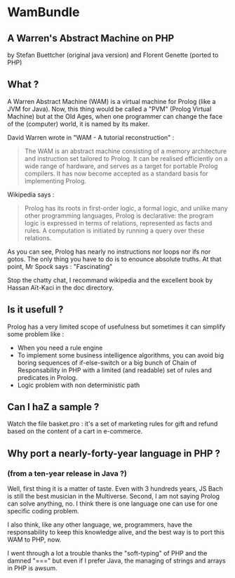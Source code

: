 # WamBundle

## A Warren's Abstract Machine on PHP
by Stefan Buettcher (original java version)
and Florent Genette (ported to PHP)

## What ?
A Warren Abstract Machine (WAM) is a virtual machine for Prolog (like a JVM for Java).
Now, this thing would be called a "PVM" (Prolog Virtual Machine) but at
the Old Ages, when one programmer can change the face of the (computer) world,
it is named by its maker.


David Warren wrote in "WAM - A tutorial reconstruction" :
<blockquote><p>The WAM is an abstract machine consisting of a memory architecture and instruction
set tailored to Prolog. It can be realised efficiently on a wide range of
hardware, and serves as a target for portable Prolog compilers. It has now become
accepted as a standard basis for implementing Prolog.</p></blockquote>

Wikipedia says :
<blockquote><p>Prolog has its roots in first-order logic, a formal logic, and unlike many
other programming languages, Prolog is declarative: the program logic is
expressed in terms of relations, represented as facts and rules. A computation
is initiated by running a query over these relations.</p></blockquote>

As you can see, Prolog has nearly no instructions nor loops nor ifs nor gotos.
The only thing you have to do is to enounce absolute truths.
At that point, Mr Spock says : "Fascinating"

Stop the chatty chat, I recommand wikipedia and the excellent book by
Hassan Aït-Kaci in the doc directory.

## Is it usefull ?
Prolog has a very limited scope of usefulness but sometimes it can simplify some problem like :

 * When you need a rule engine
 * To implement some business intelligence algorithms, you can avoid
big boring sequences of if-else-switch or a big bunch of Chain of Responsability
in PHP with a limited (and readable) set of rules and predicates in Prolog.
 * Logic problem with non deterministic path


## Can I haZ a sample ?
Watch the file basket.pro : it's a set of marketing rules for gift and refund based on the
content of a cart in e-commerce.


## Why port a nearly-forty-year language in PHP ? 
### (from a ten-year release in Java  ?)
Well, first thing it is a matter of taste. Even with 3 hundreds years, JS Bach
is still the best musician in the Multiverse. Second, I am not saying Prolog
can solve anything, no. I think there is one language one can use for one
specific coding problem.

I also think, like any other language, we, programmers, have the responsability
to keep this knowledge alive, and the best way is to port this WAM to PHP, now.

I went through a lot a trouble thanks the "soft-typing" of PHP and the damned
"===" but even if I prefer Java, the managing of strings and arrays in PHP
is awsum.